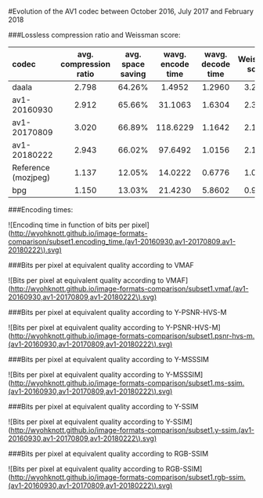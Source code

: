 #Evolution of the AV1 codec between October 2016, July 2017 and February 2018



###Lossless compression ratio and Weissman score:

|   codec   |avg. compression ratio|avg. space saving|wavg. encode time|wavg. decode time|Weissman score|
|:----------|:--------------------:|:---------------:|:---------------:|:---------------:|:------------:|
|daala               |  2.798|          64.26%|          1.4952|          1.2960|        3.2145|
|av1-20160930        |  2.912|          65.66%|         31.1063|          1.6304|        2.3640|
|av1-20170809        |  3.020|          66.89%|        118.6229|          1.1642|        2.1707|
|av1-20180222        |  2.943|          66.02%|         97.6492|          1.0156|        2.1509|
|Reference (mozjpeg) |  1.137|          12.05%|         14.0222|          0.6776|        1.0000|
|bpg                 |  1.150|          13.03%|         21.4230|          5.8602|        0.9682|

###Encoding times:


![Encodinq time in function of bits per pixel](http://wyohknott.github.io/image-formats-comparison/subset1.encoding_time.(av1-20160930,av1-20170809,av1-20180222\).svg)


###Bits per pixel at equivalent quality according to VMAF

![Bits per pixel at equivalent quality according to VMAF](http://wyohknott.github.io/image-formats-comparison/subset1.vmaf.(av1-20160930,av1-20170809,av1-20180222\).svg)

###Bits per pixel at equivalent quality according to Y-PSNR-HVS-M

![Bits per pixel at equivalent quality according to Y-PSNR-HVS-M](http://wyohknott.github.io/image-formats-comparison/subset1.psnr-hvs-m.(av1-20160930,av1-20170809,av1-20180222\).svg)

###Bits per pixel at equivalent quality according to Y-MSSSIM

![Bits per pixel at equivalent quality according to Y-MSSSIM](http://wyohknott.github.io/image-formats-comparison/subset1.ms-ssim.(av1-20160930,av1-20170809,av1-20180222\).svg)

###Bits per pixel at equivalent quality according to Y-SSIM

![Bits per pixel at equivalent quality according to Y-SSIM](http://wyohknott.github.io/image-formats-comparison/subset1.y-ssim.(av1-20160930,av1-20170809,av1-20180222\).svg)

###Bits per pixel at equivalent quality according to RGB-SSIM

![Bits per pixel at equivalent quality according to RGB-SSIM](http://wyohknott.github.io/image-formats-comparison/subset1.rgb-ssim.(av1-20160930,av1-20170809,av1-20180222\).svg)




